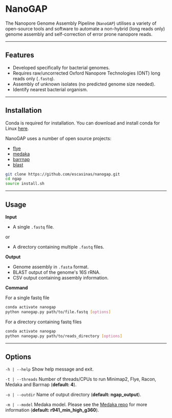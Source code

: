 # NanoGAP


The Nanopore Genome Assembly Pipeline (`NanoGAP`) utilises a variety of open-source tools and software to automate a non-hybrid (long reads only) genome assembly and self-correction of error prone nanopore reads.

<!-- ---

## Updates
 -->

---

## Features

- Developed specifically for bacterial genomes.
- Requires raw/uncorrected Oxford Nanopore Technologies (ONT) long reads only (`.fastq`).
- Assembly of unknown isolates (no predicted genome size needed).
- Identify nearest bacterial organism.

---

## Installation

Conda is required for installation. You can download and install conda for Linux [here](https://docs.conda.io/projects/conda/en/latest/user-guide/install/linux.html).

NanoGAP uses a number of open source projects:
- [flye](https://github.com/fenderglass/Flye)
- [medaka](https://github.com/nanoporetech/medaka)
- [barrnap](https://github.com/tseemann/barrnap)
- [blast](https://github.com/ncbi/blast_plus_docs)


```sh
git clone https://github.com/escasinas/nanogap.git
cd ngap
source install.sh
```

---

## Usage

**Input**
- A single `.fastq` file.

or

- A directory containing multiple `.fastq` files.

**Output**

- Genome assembly in `.fasta` format.
- BLAST output of the genome's 16S rRNA.
- CSV output containing assembly information.

**Command**

For a single fastq file
```sh
conda activate nanogap
python nanogap.py path/to/file.fastq [options]
```

For a directory containing fastq files
```sh
conda activate nanogap
python nanogap.py path/to/reads_directory [options]
```

---

## Options

`-h | --help` Show help message and exit.

`-t | --threads` Number of threads/CPUs to run Minimap2, Flye, Racon, Medaka and Barrnap (**default: 4**).

`-o | --outdir` Name of output directory (**default: ngap_output**).

`-m | --model` Medaka model. Please see the [Medaka repo](https://github.com/nanoporetech/medaka#models) for more information (**default: r941_min_high_g360**).

